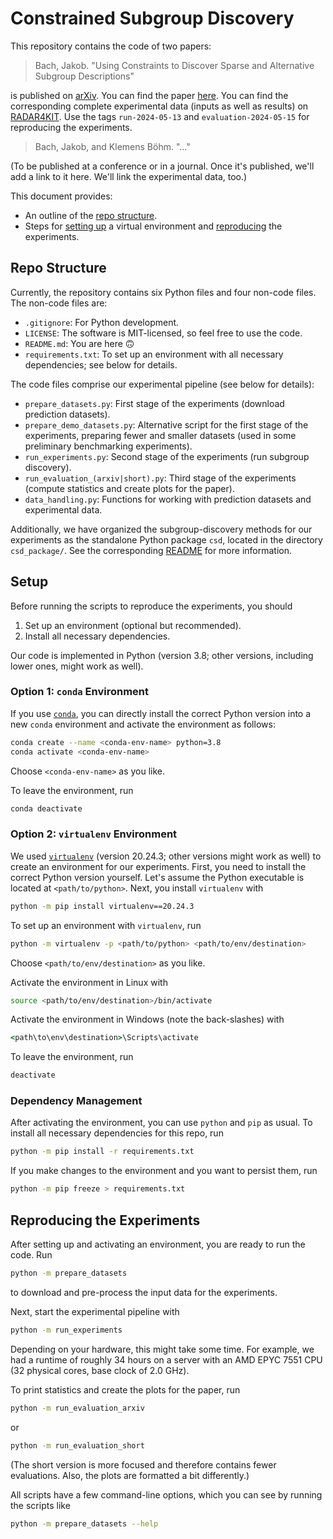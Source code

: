 # Constrained Subgroup Discovery

This repository contains the code of two papers:

> Bach, Jakob. "Using Constraints to Discover Sparse and Alternative Subgroup Descriptions"

is published on [arXiv](https://arxiv.org/).
You can find the paper [here](https://doi.org/10.48550/arXiv.2406.01411).
You can find the corresponding complete experimental data (inputs as well as results) on [RADAR4KIT](https://doi.org/10.35097/caKKJCtoKqgxyvqG).
Use the tags `run-2024-05-13` and `evaluation-2024-05-15` for reproducing the experiments.

> Bach, Jakob, and Klemens Böhm. "..."

(To be published at a conference or in a journal.
Once it's published, we'll add a link to it here.
We'll link the experimental data, too.)

This document provides:

- An outline of the [repo structure](#repo-structure).
- Steps for [setting up](#setup) a virtual environment and [reproducing](#reproducing-the-experiments) the experiments.

## Repo Structure

Currently, the repository contains six Python files and four non-code files.
The non-code files are:

- `.gitignore`: For Python development.
- `LICENSE`: The software is MIT-licensed, so feel free to use the code.
- `README.md`: You are here :upside_down_face:
- `requirements.txt`: To set up an environment with all necessary dependencies; see below for details.

The code files comprise our experimental pipeline (see below for details):

- `prepare_datasets.py`: First stage of the experiments (download prediction datasets).
- `prepare_demo_datasets.py`: Alternative script for the first stage of the experiments,
  preparing fewer and smaller datasets (used in some preliminary benchmarking experiments).
- `run_experiments.py`: Second stage of the experiments (run subgroup discovery).
- `run_evaluation_(arxiv|short).py`: Third stage of the experiments (compute statistics and create plots for the paper).
- `data_handling.py`: Functions for working with prediction datasets and experimental data.

Additionally, we have organized the subgroup-discovery methods for our experiments as the standalone Python package `csd`,
located in the directory `csd_package/`.
See the corresponding [README](csd_package/README.md) for more information.

## Setup

Before running the scripts to reproduce the experiments, you should

1) Set up an environment (optional but recommended).
2) Install all necessary dependencies.

Our code is implemented in Python (version 3.8; other versions, including lower ones, might work as well).

### Option 1: `conda` Environment

If you use [`conda`](https://conda.io/), you can directly install the correct Python version into a new `conda` environment
and activate the environment as follows:

```bash
conda create --name <conda-env-name> python=3.8
conda activate <conda-env-name>
```

Choose `<conda-env-name>` as you like.

To leave the environment, run

```bash
conda deactivate
```

### Option 2: `virtualenv` Environment

We used [`virtualenv`](https://virtualenv.pypa.io/) (version 20.24.3; other versions might work as well)
to create an environment for our experiments.
First, you need to install the correct Python version yourself.
Let's assume the Python executable is located at `<path/to/python>`.
Next, you install `virtualenv` with

```bash
python -m pip install virtualenv==20.24.3
```

To set up an environment with `virtualenv`, run

```bash
python -m virtualenv -p <path/to/python> <path/to/env/destination>
```

Choose `<path/to/env/destination>` as you like.

Activate the environment in Linux with

```bash
source <path/to/env/destination>/bin/activate
```

Activate the environment in Windows (note the back-slashes) with

```cmd
<path\to\env\destination>\Scripts\activate
```

To leave the environment, run

```bash
deactivate
```

### Dependency Management

After activating the environment, you can use `python` and `pip` as usual.
To install all necessary dependencies for this repo, run

```bash
python -m pip install -r requirements.txt
```

If you make changes to the environment and you want to persist them, run

```bash
python -m pip freeze > requirements.txt
```

## Reproducing the Experiments

After setting up and activating an environment, you are ready to run the code.
Run

```bash
python -m prepare_datasets
```

to download and pre-process the input data for the experiments.

Next, start the experimental pipeline with

```bash
python -m run_experiments
```

Depending on your hardware, this might take some time.
For example, we had a runtime of roughly 34 hours on a server with an AMD EPYC 7551 CPU (32 physical cores, base clock of 2.0 GHz).

To print statistics and create the plots for the paper, run

```bash
python -m run_evaluation_arxiv
```

or

```bash
python -m run_evaluation_short
```

(The short version is more focused and therefore contains fewer evaluations.
Also, the plots are formatted a bit differently.)

All scripts have a few command-line options, which you can see by running the scripts like

```bash
python -m prepare_datasets --help
```
